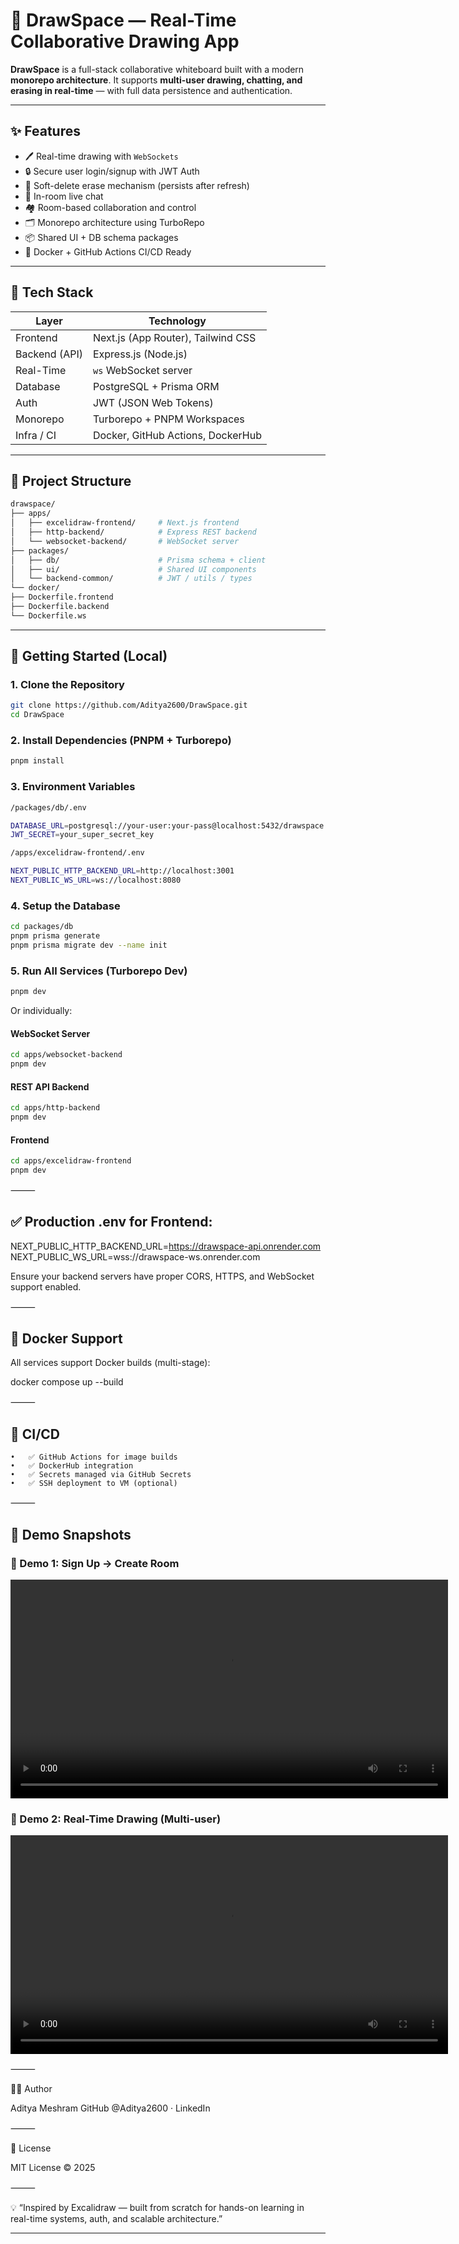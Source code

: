 # 🎨 DrawSpace — Real-Time Collaborative Drawing App

**DrawSpace** is a full-stack collaborative whiteboard built with a modern **monorepo architecture**. It supports **multi-user drawing, chatting, and erasing in real-time** — with full data persistence and authentication.

---

## ✨ Features

- 🖊️ Real-time drawing with `WebSockets`
- 🔒 Secure user login/signup with JWT Auth
- 🧼 Soft-delete erase mechanism (persists after refresh)
- 💬 In-room live chat
- 🏘️ Room-based collaboration and control
- 🗂️ Monorepo architecture using TurboRepo
- 📦 Shared UI + DB schema packages
- 🐳 Docker + GitHub Actions CI/CD Ready

---

## 🧱 Tech Stack

| Layer         | Technology                                      |
|---------------|--------------------------------------------------|
| Frontend      | Next.js (App Router), Tailwind CSS               |
| Backend (API) | Express.js (Node.js)                             |
| Real-Time     | `ws` WebSocket server                            |
| Database      | PostgreSQL + Prisma ORM                          |
| Auth          | JWT (JSON Web Tokens)                            |
| Monorepo      | Turborepo + PNPM Workspaces                      |
| Infra / CI    | Docker, GitHub Actions, DockerHub                |

---

## 📁 Project Structure
```bash
drawspace/
├── apps/
│   ├── excelidraw-frontend/     # Next.js frontend
│   ├── http-backend/            # Express REST backend
│   └── websocket-backend/       # WebSocket server
├── packages/
│   ├── db/                      # Prisma schema + client
│   ├── ui/                      # Shared UI components
│   └── backend-common/          # JWT / utils / types
└── docker/
├── Dockerfile.frontend
├── Dockerfile.backend
└── Dockerfile.ws
```
---

## 🚀 Getting Started (Local)

### 1. Clone the Repository

```bash
git clone https://github.com/Aditya2600/DrawSpace.git
cd DrawSpace
```
### 2. Install Dependencies (PNPM + Turborepo)
```bash
pnpm install
```
### 3. Environment Variables
```bash
/packages/db/.env

DATABASE_URL=postgresql://your-user:your-pass@localhost:5432/drawspace
JWT_SECRET=your_super_secret_key

/apps/excelidraw-frontend/.env

NEXT_PUBLIC_HTTP_BACKEND_URL=http://localhost:3001
NEXT_PUBLIC_WS_URL=ws://localhost:8080
```
### 4. Setup the Database
```bash
cd packages/db
pnpm prisma generate
pnpm prisma migrate dev --name init
```
### 5. Run All Services (Turborepo Dev)
```bash
pnpm dev
```
Or individually:

#### WebSocket Server
```bash
cd apps/websocket-backend
pnpm dev
```
#### REST API Backend
```bash
cd apps/http-backend
pnpm dev
```
#### Frontend
```bash
cd apps/excelidraw-frontend
pnpm dev
```

⸻

## ✅ Production .env for Frontend:

NEXT_PUBLIC_HTTP_BACKEND_URL=https://drawspace-api.onrender.com
NEXT_PUBLIC_WS_URL=wss://drawspace-ws.onrender.com

Ensure your backend servers have proper CORS, HTTPS, and WebSocket support enabled.

⸻

## 🐳 Docker Support

All services support Docker builds (multi-stage):

docker compose up --build


⸻

## 🔄 CI/CD
	•	✅ GitHub Actions for image builds
	•	✅ DockerHub integration
	•	✅ Secrets managed via GitHub Secrets
	•	✅ SSH deployment to VM (optional)

⸻

## 🧪 Demo Snapshots

### 🎥 Demo 1: Sign Up → Create Room

<video src="assets/demo-create-room.mp4" width="700" controls></video>


### 🎥 Demo 2: Real-Time Drawing (Multi-user)

<video src="assets/demo-real-time-drawing.mov" width="700" controls></video>



⸻

👨‍💻 Author

Aditya Meshram
GitHub @Aditya2600 · LinkedIn

⸻

📜 License

MIT License © 2025

⸻

💡 “Inspired by Excalidraw — built from scratch for hands-on learning in real-time systems, auth, and scalable architecture.”

---